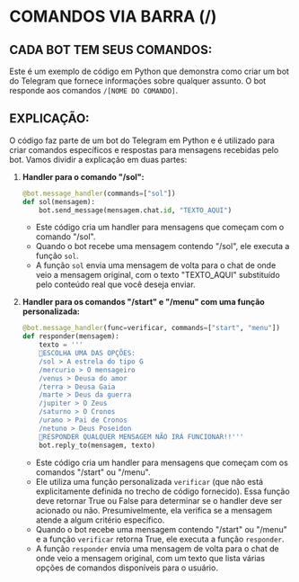 # COMANDOS VIA BARRA (/)
## CADA BOT TEM SEUS COMANDOS:
Este é um exemplo de código em Python que demonstra como criar um bot do Telegram que fornece informações sobre qualquer assunto. O bot responde aos comandos `/[NOME DO COMANDO]`.

## EXPLICAÇÃO:
O código faz parte de um bot do Telegram em Python e é utilizado para criar comandos específicos e respostas para mensagens recebidas pelo bot. Vamos dividir a explicação em duas partes:

1. **Handler para o comando "/sol":**
   ```python
   @bot.message_handler(commands=["sol"])
   def sol(mensagem):
       bot.send_message(mensagem.chat.id, "TEXTO_AQUI")
   ```
   - Este código cria um handler para mensagens que começam com o comando "/sol".
   - Quando o bot recebe uma mensagem contendo "/sol", ele executa a função `sol`.
   - A função `sol` envia uma mensagem de volta para o chat de onde veio a mensagem original, com o texto "TEXTO_AQUI" substituído pelo conteúdo real que você deseja enviar.

2. **Handler para os comandos "/start" e "/menu" com uma função personalizada:**
   ```python
   @bot.message_handler(func=verificar, commands=["start", "menu"])
   def responder(mensagem):
       texto = '''
       🛑ESCOLHA UMA DAS OPÇÕES:
       /sol > A estrela do tipo G
       /mercurio > O mensageiro
       /venus > Deusa do amor
       /terra > Deusa Gaia
       /marte > Deus da guerra
       /jupiter > O Zeus
       /saturno > O Cronos
       /urano > Pai de Cronos
       /netuno > Deus Poseidon
       💚RESPONDER QUALQUER MENSAGEM NÃO IRÁ FUNCIONAR!!'''
       bot.reply_to(mensagem, texto)
   ```
   - Este código cria um handler para mensagens que começam com os comandos "/start" ou "/menu".
   - Ele utiliza uma função personalizada `verificar` (que não está explicitamente definida no trecho de código fornecido). Essa função deve retornar True ou False para determinar se o handler deve ser acionado ou não. Presumivelmente, ela verifica se a mensagem atende a algum critério específico.
   - Quando o bot recebe uma mensagem contendo "/start" ou "/menu" e a função `verificar` retorna True, ele executa a função `responder`.
   - A função `responder` envia uma mensagem de volta para o chat de onde veio a mensagem original, com um texto que lista várias opções de comandos disponíveis para o usuário.
